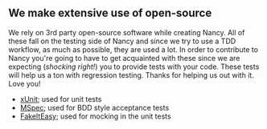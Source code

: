 ## We make extensive use of open-source

We rely on 3rd party open-source software while creating Nancy. All of these fall on the testing side of Nancy and since we try to use a TDD workflow, as much as possible, they are used a lot. In order to contribute to Nancy you're going to have to get acquainted with these since we are expecting (_shocking right!_) you to provide tests with your code. These tests will help us a ton with regression testing. Thanks for helping us out with it. Love you!

* [xUnit](https://github.com/xunit/xunit); used for unit tests
* [MSpec](https://github.com/machine/machine.specifications); used for BDD style acceptance tests
* [FakeItEasy](https://github.com/FakeItEasy/FakeItEasy); used for mocking in the unit tests